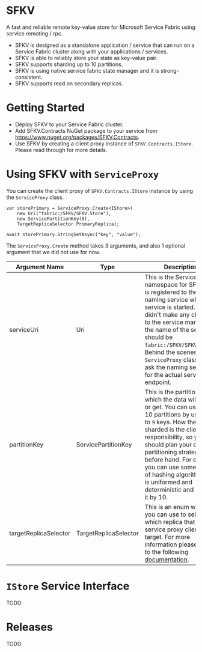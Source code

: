 # SFKV
A fast and reliable remote key-value store for Microsoft Service Fabric using service remoting / rpc.
- SFKV is designed as a standalone application / service that can run on a Service Fabric cluster along with your applications / services.
- SFKV is able to reliably store your state as key-value pair. 
- SFKV supports sharding up to 10 partitions.
- SFKV is using native service fabric state manager and it is strong-consistent.
- SFKV supports read on secondary replicas.

# Getting Started
- Deploy SFKV to your Service Fabric cluster.
- Add SFKV.Contracts NuGet package to your service from https://www.nuget.org/packages/SFKV.Contracts.
- Use SFKV by creating a client proxy instance of `SFKV.Contracts.IStore`. Please read through for more details.

# Using SFKV with `ServiceProxy`
You can create the client proxy of `SFKV.Contracts.IStore` instance by using the `ServiceProxy` class.
```
var storePrimary = ServiceProxy.Create<IStore>(
    new Uri("fabric:/SFKV/SFKV.Store"), 
    new ServicePartitionKey(0), 
    TargetReplicaSelector.PrimaryReplica);
    
await storePrimary.StringSetAsync("key", "value");
```
The `ServiceProxy.Create` method takes 3 arguments, and also 1 optional argument that we did not use for now.

| Argument Name | Type | Description |
| ---- | ---- | ---- |
| serviceUri | Uri | This is the Service Fabric namespace for SFKV that is registered to the naming service when the service is started. If you didn't make any changes to the service manifest. the name of the service should be `fabric:/SFKV/SFKV.Store`. Behind the scenes, The `ServiceProxy` class will ask the naming service for the actual service endpoint. |
| partitionKey | ServicePartitionKey | This is the partition key which the data will be set or get. You can use up to 10 partitions by using `0` to `9` keys. How the data is sharded is the client's responsibility, so you should plan your data partitioning strategy before hand. For example you can use some kind of hashing algorithm that is uniformed and deterministic and modulo it by 10. |
| targetReplicaSelector | TargetReplicaSelector | This is an enum which you can use to select which replica that the service proxy client will target. For more information please refer to the following [documentation](https://docs.microsoft.com/en-us/dotnet/api/microsoft.servicefabric.services.communication.client.targetreplicaselector?view=azure-dotnet). |

# `IStore` Service Interface
TODO

# Releases
TODO
